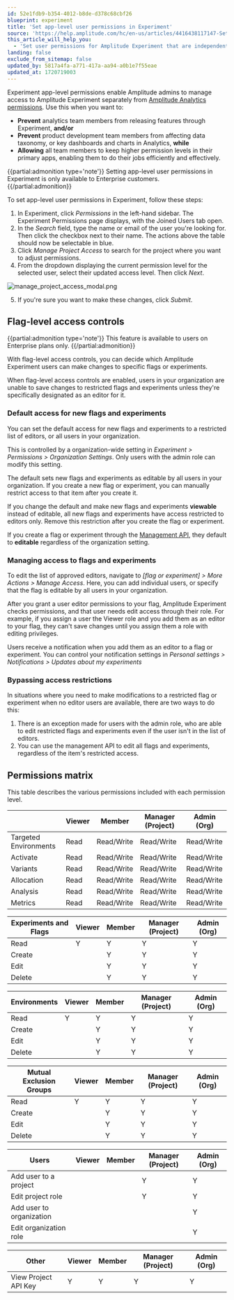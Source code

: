 ```yaml
---
id: 52e1fdb9-b354-4012-b8de-d378c68cbf26
blueprint: experiment
title: 'Set app-level user permissions in Experiment'
source: 'https://help.amplitude.com/hc/en-us/articles/4416438117147-Set-app-level-user-permissions-in-Experiment'
this_article_will_help_you:
  - 'Set user permissions for Amplitude Experiment that are independent of and separate from those used in Amplitude Analytics'
landing: false
exclude_from_sitemap: false
updated_by: 5817a4fa-a771-417a-aa94-a0b1e7f55eae
updated_at: 1720719003
---
```

Experiment app-level permissions enable Amplitude admins to manage access to Amplitude Experiment separately from [Amplitude Analytics permissions](/docs/admin/account-management/user-roles-permissions). Use this when you want to:

* **Prevent** analytics team members from releasing features through Experiment, **and/or**
* **Prevent** product development team members from affecting data taxonomy, or key dashboards and charts in Analytics, **while**
* **Allowing** all team members to keep higher permission levels in their primary apps, enabling them to do their jobs efficiently and effectively.

{{partial:admonition type='note'}}
Setting app-level user permissions in Experiment is only available to Enterprise customers. 
{{/partial:admonition}}

To set app-level user permissions in Experiment, follow these steps:

1. In Experiment, click *Permissions* in the left-hand sidebar. The Experiment Permissions page displays, with the Joined Users tab open.
2. In the *Search* field, type the name or email of the user you're looking for. Then click the checkbox next to their name. The actions above the table should now be selectable in blue.
3. Click *Manage Project Access* to search for the project where you want to adjust permissions.
4. From the dropdown displaying the current permission level for the selected user, select their updated access level. Then click *Next*.  
  
  ![manage_project_access_modal.png](/docs/output/img/experiment/manage-project-access-modal-png.png)

5. If you're sure you want to make these changes, click *Submit*.

## Flag-level access controls

{{partial:admonition type='note'}}
This feature is available to users on Enterprise plans only.
{{/partial:admonition}}

With flag-level access controls, you can decide which Amplitude Experiment users can make changes to specific flags or experiments. 

When flag-level access controls are enabled, users in your organization are unable to save changes to restricted flags and experiments unless they're specifically designated as an editor for it. 

### Default access for new flags and experiments

You can set the default access for new flags and experiments to a restricted list of editors, or all users in your organization.

This is controlled by a organization-wide setting in *Experiment > Permissions > Organization Settings*. Only users with the admin role can modify this setting.

The default sets new flags and experiments as editable by all users in your organization. If you create a new flag or experiment, you can manually restrict access to that item after you create it.

If you change the default and make new flags and experiments **viewable** instead of editable, all new flags and experiments have access restricted to editors only. Remove this restriction after you create the flag or experiment.

If you create a flag or experiment through the [Management API](/docs/apis/experiment/experiment-management-api), they default to **editable** regardless of the organization setting.

### Managing access to flags and experiments

To edit the list of approved editors, navigate to *[flag or experiment] > More Actions > Manage Access*. Here, you can add individual users, or specify that the flag is editable by all users in your organization.

After you grant a user editor permissions to your flag, Amplitude Experiment checks permissions, and that user needs edit access through their role. For example, if you assign a user the Viewer role and you add them as an editor to your flag, they can't save changes until you assign them a role with editing privileges.

Users receive a notification when you add them as an editor to a flag or experiment. You can control your notification settings in *Personal settings > Notifications > Updates about my experiments*

### Bypassing access restrictions

In situations where you need to make modifications to a restricted flag or experiment when no editor users are available, there are two ways to do this: 

1. There is an exception made for users with the admin role, who are able to edit restricted flags and experiments even if the user isn't in the list of editors.
2. You can use the management API to edit all flags and experiments, regardless of the item's restricted access.

## Permissions matrix

This table describes the various permissions included with each permission level.

|                       | Viewer | Member     | Manager (Project) | Admin (Org) |
| --------------------- | ------ | ---------- | ----------------- | ----------- |
| Targeted Environments | Read   | Read/Write | Read/Write        | Read/Write  |
| Activate                | Read   | Read/Write | Read/Write        | Read/Write  |
| Variants              | Read   | Read/Write | Read/Write        | Read/Write  |
| Allocation            | Read   | Read/Write | Read/Write        | Read/Write  |
| Analysis              | Read   | Read/Write | Read/Write        | Read/Write  |
| Metrics               | Read   | Read/Write | Read/Write        | Read/Write  |


| **Experiments and Flags** | Viewer | Member | Manager (Project) | Admin (Org) |
| ------------------------- | ------ | ------ | ----------------- | ----------- |
| Read                      | Y      | Y      | Y                 | Y           |
| Create                    |        | Y      | Y                 | Y           |
| Edit                      |        | Y      | Y                 | Y           |
| Delete                    |        | Y      | Y                 | Y           |


| **Environments** | Viewer | Member | Manager (Project) | Admin (Org) |
| ---------------- | ------ | ------ | ----------------- | ----------- |
| Read             | Y      | Y      | Y                 | Y           |
| Create           |        | Y      | Y                 | Y           |
| Edit             |        | Y      | Y                 | Y           |
| Delete           |        | Y      | Y                 | Y           |


| **Mutual Exclusion Groups** | Viewer | Member | Manager (Project) | Admin (Org) |
| --------------------------- | ------ | ------ | ----------------- | ----------- |
| Read                        | Y      | Y      | Y                 | Y           |
| Create                      |        | Y      | Y                 | Y           |
| Edit                        |        | Y      | Y                 | Y           |
| Delete                      |        | Y      | Y                 | Y           |

| **Users**                | Viewer | Member | Manager (Project) | Admin (Org) |
| ------------------------ | ------ | ------ | ----------------- | ----------- |
| Add user to a project    |        |        | Y                 | Y           |
| Edit project role        |        |        | Y                 | Y           |
| Add user to organization |        |        |                   | Y           |
| Edit organization role   |        |        |                   | Y           |

| **Other**                | Viewer | Member | Manager (Project) | Admin (Org) |
| ------------------------ | ------ | ------ | ----------------- | ----------- |
| View Project API Key     | Y      | Y      | Y                 | Y           |
